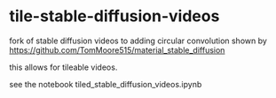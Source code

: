 # tile-stable-diffusion-videos

fork of stable diffusion videos to adding circular convolution shown by https://github.com/TomMoore515/material_stable_diffusion

this allows for tileable videos. 

see the notebook tiled_stable_diffusion_videos.ipynb
